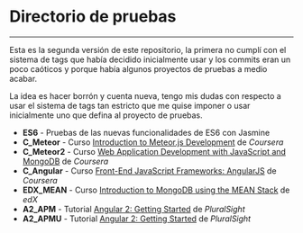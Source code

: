 # Directorio de pruebas
----------

Esta es la segunda versión de este repositorio, la primera no cumplí con el sistema de tags que había decidido inicialmente usar y los commits eran un poco caóticos y porque había algunos proyectos de pruebas a medio acabar.

La idea es hacer borrón y cuenta nueva, tengo mis dudas con respecto a usar el sistema de tags tan estricto que me quise imponer o usar inicialmente uno que defina al proyecto de pruebas.

- **ES6** - Pruebas de las nuevas funcionalidades de ES6 con Jasmine
- **C_Meteor** - Curso [Introduction to Meteor.js Development](https://www.coursera.org/learn/meteor-development) de *Coursera*
- **C_Meteor2** - Curso [Web Application Development with JavaScript and MongoDB](https://www.coursera.org/learn/web-application-development/) de *Coursera*
- **C_Angular** - Curso [Front-End JavaScript Frameworks: AngularJS](https://www.coursera.org/learn/angular-js) de *Coursera*
- **EDX_MEAN** - Curso [Introduction to MongoDB using the MEAN Stack](https://www.edx.org/course/introduction-mongodb-using-mean-stack-mongodbx-m101x-0) de *edX*
- **A2_APM** - Tutorial [Angular 2: Getting Started](https://www.pluralsight.com/courses/angular-2-getting-started) de *PluralSight*
- **A2_APMU** - Tutorial [Angular 2: Getting Started](https://www.pluralsight.com/courses/angular-2-getting-started-update) de *PluralSight*
